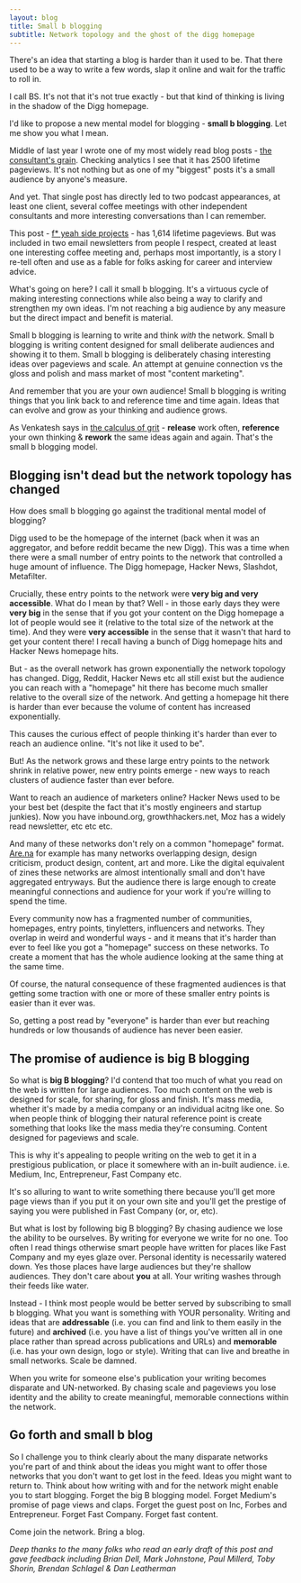```yaml
---
layout: blog
title: Small b blogging
subtitle: Network topology and the ghost of the digg homepage
---
```


There's an idea that starting a blog is harder than it used to be. That there used to be a way to write a few words, slap it online and wait for the traffic to roll in.

I call BS. It's not that it's not true exactly - but that kind of thinking is living in the shadow of the Digg homepage.

I'd like to propose a new mental model for blogging - **small b blogging**. Let me show you what I mean.

Middle of last year I wrote one of my most widely read blog posts - [the consultant's grain](http://tomcritchlow.com/2017/07/18/the-consultants-grain/). Checking analytics I see that it has 2500 lifetime pageviews. It's not nothing but as one of my "biggest" posts it's a small audience by anyone's measure.

And yet. That single post has directly led to two podcast appearances, at least one client, several coffee meetings with other independent consultants and more interesting conversations than I can remember.

This post - [f* yeah side projects](http://tomcritchlow.com/2017/01/26/f-yeah-side-projects/) - has 1,614 lifetime pageviews. But was included in two email newsletters from people I respect, created at least one interesting coffee meeting and, perhaps most importantly, is a story I re-tell often and use as a fable for folks asking for career and interview advice.

What's going on here? I call it small b blogging. It's a virtuous cycle of making interesting connections while also being a way to clarify and strengthen my own ideas. I'm not reaching a big audience by any measure but the direct impact and benefit is material.

Small b blogging is learning to write and think *with* the network. Small b blogging is writing content designed for small deliberate audiences and showing it to them. Small b blogging is deliberately chasing interesting ideas over pageviews and scale. An attempt at genuine connection vs the gloss and polish and mass market of most "content marketing".

And remember that you are your own audience! Small b blogging is writing things that you link back to and reference time and time again. Ideas that can evolve and grow as your thinking and audience grows.

As Venkatesh says in [the calculus of grit](https://www.ribbonfarm.com/2011/08/19/the-calculus-of-grit/) - **release** work often, **reference** your own thinking & **rework** the same ideas again and again. That's the small b blogging model.

## Blogging isn't dead but the network topology has changed

How does small b blogging go against the traditional mental model of blogging?

Digg used to be the homepage of the internet (back when it was an aggregator, and before reddit became the new Digg). This was a time when there were a small number of entry points to the network that controlled a huge amount of influence. The Digg homepage, Hacker News, Slashdot, Metafilter.

Crucially, these entry points to the network were **very big and very accessible**. What do I mean by that? Well - in those early days they were **very big** in the sense that if you got your content on the Digg homepage a lot of people would see it (relative to the total size of the network at the time). And they were **very accessible** in the sense that it wasn't that hard to get your content there! I recall having a bunch of Digg homepage hits and Hacker News homepage hits.

But - as the overall network has grown exponentially the network topology has changed. Digg, Reddit, Hacker News etc all still exist but the audience you can reach with a "homepage" hit there has become much smaller relative to the overall size of the network. And getting a homepage hit there is harder than ever because the volume of content has increased exponentially.

This causes the curious effect of people thinking it's harder than ever to reach an audience online. "It's not like it used to be".

But! As the network grows and these large entry points to the network shrink in relative power, new entry points emerge - new ways to reach clusters of audience faster than ever before.

Want to reach an audience of marketers online? Hacker News used to be your best bet (despite the fact that it's mostly engineers and startup junkies). Now you have inbound.org, growthhackers.net, Moz has a widely read newsletter, etc etc etc.

And many of these networks don't rely on a common "homepage" format. [Are.na](https://www.are.na/) for example has many networks overlapping design, design criticism, product design, content, art and more. Like the digital equivalent of zines these networks are almost intentionally small and don't have aggregated entryways. But the audience there is large enough to create meaningful connections and audience for your work if you're willing to spend the time.

Every community now has a fragmented number of communities, homepages, entry points, tinyletters, influencers and networks. They overlap in weird and wonderful ways - and it means that it's harder than ever to feel like you got a "homepage" success on these networks. To create a moment that has the whole audience looking at the same thing at the same time.

Of course, the natural consequence of these fragmented audiences is that getting some traction with one or more of these smaller entry points is easier than it ever was.

So, getting a post read by "everyone" is harder than ever but reaching hundreds or low thousands of audience has never been easier.

## The promise of audience is big B blogging

So what is **big B blogging**? I'd contend that too much of what you read on the web is written for large audiences. Too much content on the web is designed for scale, for sharing, for gloss and finish. It's mass media, whether it's made by a media company or an individual acitng like one. So when people think of blogging their natural reference point is create something that looks like the mass media they're consuming. Content designed for pageviews and scale.

This is why it's appealing to people writing on the web to get it in a prestigious publication, or place it somewhere with an in-built audience. i.e. Medium, Inc, Entrepreneur, Fast Company etc.

It's so alluring to want to write something there because you'll get more page views than if you put it on your own site and you'll get the prestige of saying you were published in Fast Company (or, or, etc).

But what is lost by following big B blogging? By chasing audience we lose the ability to be ourselves. By writing for everyone we write for no one. Too often I read things otherwise smart people have written for places like Fast Company and my eyes glaze over. Personal identity is necessarily watered down. Yes those places have large audiences but they're shallow audiences. They don't care about **you** at all. Your writing washes through their feeds like water.

Instead - I think most people would be better served by subscribing to small b blogging. What you want is something with YOUR personality. Writing and ideas that are **addressable** (i.e. you can find and link to them easily in the future) and **archived** (i.e. you have a list of things you've written all in one place rather than spread across publications and URLs) and **memorable** (i.e. has your own design, logo or style). Writing that can live and breathe in small networks. Scale be damned.

When you write for someone else's publication your writing becomes disparate and UN-networked. By chasing scale and pageviews you lose identity and the ability to create meaningful, memorable connections within the network.

## Go forth and small b blog

So I challenge you to think clearly about the many disparate networks you're part of and think about the ideas you might want to offer those networks that you don't want to get lost in the feed. Ideas you might want to return to. Think about how writing with and for the network might enable you to start blogging. Forget the big B blogging model. Forget Medium's promise of page views and claps. Forget the guest post on Inc, Forbes and Entrepreneur. Forget Fast Company. Forget fast content.

Come join the network. Bring a blog.


*Deep thanks to the many folks who read an early draft of this post and gave feedback including Brian Dell, Mark Johnstone, Paul Millerd, Toby Shorin, Brendan Schlagel & Dan Leatherman*
